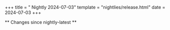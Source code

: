 +++
title = " Nightly 2024-07-03"
template = "nightlies/release.html"
date = 2024-07-03
+++

** Changes since nightly-latest **
